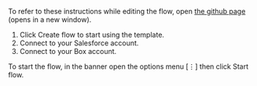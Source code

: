 To refer to these instructions while editing the flow, open [the github page](https://github.com/ot4i/app-connect-templates/edit/CMPE272-EcoBuild-Team-9/resources/markdown/Create%20a%20folder%20in%20Box%20for%20every%20new%20contact%20in%20Salesforce%20and%20invite%20the%20contact%20for%20collaboration_instructions.md) (opens in a new window).

1. Click Create flow to start using the template.
2. Connect to your Salesforce account.
3. Connect to your Box account.

To start the flow, in the banner open the options menu [⋮] then click Start flow.
